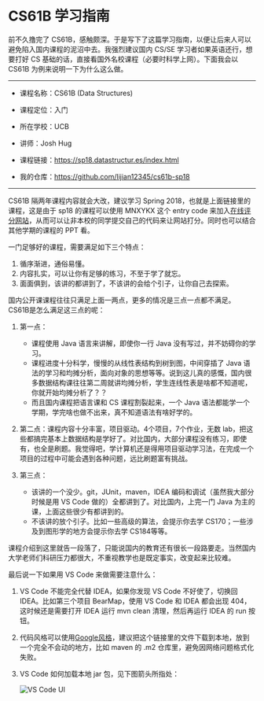 # CS61B 学习指南

前不久撸完了 CS61B，感触颇深。于是写下了这篇学习指南，以便让后来人可以避免陷入国内课程的泥沼中去。我强烈建议国内 CS/SE 学习者如果英语还行，想要打好 CS 基础的话，直接看国外名校课程（必要时科学上网）。下面我会以 CS61B 为例来说明一下为什么这么做。

------

- 课程名称：CS61B (Data Structures)

- 课程定位：入门
- 所在学校：UCB
- 讲师：Josh Hug
- 课程链接：https://sp18.datastructur.es/index.html
- 我的仓库：https://github.com/lijian12345/cs61b-sp18

------

CS61B 隔两年课程内容就会大改，建议学习 Spring 2018，也就是上面链接里的课程，这是由于 sp18 的课程可以使用 MNXYKX 这个 entry code 来加入[在线评分网站](https://www.gradescope.com/)，从而可以让非本校的同学提交自己的代码来让网站打分。同时也可以结合其他学期的课程的 PPT 看。

一门足够好的课程，需要满足如下三个特点：

1. 循序渐进，通俗易懂。
2. 内容扎实，可以让你有足够的练习，不至于学了就忘。
3. 面面俱到，该讲的都讲到了，不该讲的会给个引子，让你自己去探索。

国内公开课课程往往只满足上面一两点，更多的情况是三点一点都不满足。CS61B是怎么满足这三点的呢：

1. 第一点：
   - 课程使用 Java 语言来讲解，即使你一行 Java 没有写过，并不妨碍你的学习。
   - 课程进度十分科学，慢慢的从线性表结构到树到图，中间穿插了 Java 语法的学习和均摊分析，面向对象的思想等等。说到这儿真的感慨，国内很多数据结构课往往第二周就讲均摊分析，学生连线性表是啥都不知道呢，你就开始均摊分析了？？
   - 而且国内课程把语言课和 CS 课程割裂起来，一个 Java 语法都能学一个学期，学完啥也做不出来，真不知道语法有啥好学的。

2. 第二点：课程内容十分丰富，项目驱动。4个项目，7个作业，无数 lab，把这些都搞完基本上数据结构是学好了。对比国内，大部分课程没有练习，即使有，也全是刷题。我觉得吧，学计算机还是得用项目驱动学习法，在完成一个项目的过程中可能会遇到各种问题，远比刷题富有挑战。
3. 第三点：
   - 该讲的一个没少。git，JUnit，maven，IDEA 编码和调试（虽然我大部分时候是用 VS Code 做的）全都讲到了。对比国内，上完一门 Java 为主的课，上面这些很少有都讲到的。
   - 不该讲的放个引子。比如一些高级的算法，会提示你去学 CS170；一些涉及到图形学的地方会提示你去学 CS184等等。

课程介绍到这里就告一段落了，只能说国内的教育还有很长一段路要走。当然国内大学老师们科研压力都很大，不重视教学也是既定事实，改变起来比较难。

最后说一下如果用 VS Code 来做需要注意什么：

1. VS Code 不能完全代替 IDEA，如果你发现 VS Code 不好使了，切换回 IDEA。比如第三个项目 BearMap，使用 VS Code 和 IDEA 都会出现 404，这时候还是需要打开 IDEA 运行 mvn clean 清理，然后再运行 IDEA 的 run 按钮。

2. 代码风格可以使用[Google风格](https://github.com/redhat-developer/vscode-java/wiki/Formatter-settings)，建议把这个链接里的文件下载到本地，放到一个完全不会动的地方，比如 maven 的 .m2 仓库里，避免因网络问题格式化失败。

3. VS Code 如何加载本地 jar 包，见下图箭头所指处：

   <!-- ![VS Code UI](https://i.imgur.com/Yo3W9YQ.png) -->
   ![VS Code UI](https://i.loli.net/2020/04/28/YmVENaxzHv42KPl.png)

